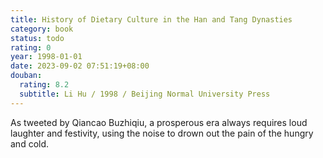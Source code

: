 ```yaml
---
title: History of Dietary Culture in the Han and Tang Dynasties
category: book
status: todo
rating: 0
year: 1998-01-01
date: 2023-09-02 07:51:19+08:00
douban:
  rating: 8.2
  subtitle: Li Hu / 1998 / Beijing Normal University Press
---
```


As tweeted by Qiancao Buzhiqiu, a prosperous era always requires loud laughter and festivity, using the noise to drown out the pain of the hungry and cold.
